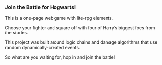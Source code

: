 <!DOCTYPE html>
<html>
<head>
</head>
<body>

<h3>Join the Battle for Hogwarts!</h3>
<p>
This is a one-page web game with lite-rpg elements.

Choose your fighter and square off with four of Harry’s biggest foes from the stories.

This project was built around logic chains and damage algorithms that use random dynamically-created events.

So what are you waiting for, hop in and join the battle!

</body>
</head>
</html>
